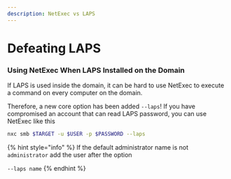 ```yaml
---
description: NetExec vs LAPS
---
```


# Defeating LAPS

### Using NetExec When LAPS Installed on the Domain

If LAPS is used inside the domain, it can be hard to use NetExec to execute a command on every computer on the domain.

Therefore, a new core option has been added `--laps`! If you have compromised an account that can read LAPS password, you can use NetExec like this

```bash
nxc smb $TARGET -u $USER -p $PASSWORD --laps
```

{% hint style="info" %}
If the default administrator name is not `administrator` add the user after the option

`--laps name`
{% endhint %}
